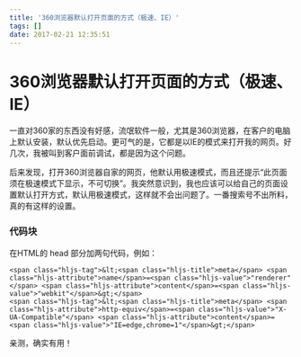 ```yaml
---
title: '360浏览器默认打开页面的方式（极速、IE）'
tags: []
date: 2017-02-21 12:35:51
---
```


# 360浏览器默认打开页面的方式（极速、IE）

一直对360家的东西没有好感，流氓软件一般，尤其是360浏览器，在客户的电脑上默认安装，默认优先启动。更可气的是，它都是以IE的模式来打开我的网页。好几次，我被叫到客户面前调试，都是因为这个问题。 

后来发现，打开360浏览器自家的网页，他默认用极速模式，而且还提示“此页面须在极速模式下显示，不可切换”。我突然意识到，我也应该可以给自己的页面设置默认打开方式，默认用极速模式，这样就不会出问题了。一番搜索号不出所料，真的有这样的设置。

### 代码块

在HTML的 head 部分加两句代码，例如：

    <span class="hljs-tag">&lt;<span class="hljs-title">meta</span> <span class="hljs-attribute">name</span>=<span class="hljs-value">"renderer"</span> <span class="hljs-attribute">content</span>=<span class="hljs-value">"webkit"</span>&gt;</span>
    <span class="hljs-tag">&lt;<span class="hljs-title">meta</span> <span class="hljs-attribute">http-equiv</span>=<span class="hljs-value">"X-UA-Compatible"</span> <span class="hljs-attribute">content</span>=<span class="hljs-value">"IE=edge,chrome=1"</span>&gt;</span>

亲测，确实有用！